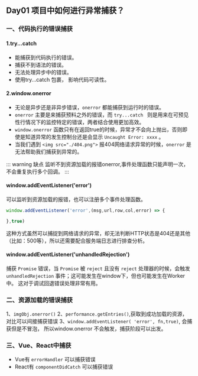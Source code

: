 ## Day01 项目中如何进行异常捕获？

### 一、代码执行的错误捕获

#### 1.try...catch
* 能捕获到代码执行的错误。
* 捕获不到语法的错误。
* 无法处理异步中的错误。
* 使用try...catch 包裹， 影响代码可读性。

#### 2.window.onerror

* 无论是异步还是非异步错误，`onerror` 都能捕获到运行时的错误。
* `onerror` 主要是来捕获预料之外的错误，而 `try...catch ` 则是用来在可预见性行情况下的监控特定的错误，两者结合使用更加高效。
* `window.onerror` 函数只有在返回true的时候，异常才不会向上抛出，否则即使是知道异常的发生控制台还是会显示 `Uncaught Error: xxxx` 。
* 当我们遇到 `<img src="./404.png">` 报404网络请求异常的时候，`onerror` 是无法帮助我们捕获到异常的。

::: warning 缺点
  监听不到资源加载的报错onerror,事件处理函数只能声明一次，不会重复执行多个回调。
:::

#### window.addEventListener('error')

可以监听到资源加载的报错，也可以注册多个事件处理函数。
``` js
window.addEventListener('error',(msg,url,row,col,error) => {

},true)
```
这种方式虽然可以捕捉到网络请求的异常，却无法判断HTTP状态是404还是其他（比如：500等），所以还需要配合服务端日志进行排查分析。



#### window.addEventListener('unhandledRejection')

捕获 `Promise` 错误，当 `Promise` 被 `reject` 且没有 `reject` 处理器的时候，会触发 `unhandledRejection` 事件；这可能发生在window下，但也可能发生在Worker中。 这对于调试回退错误处理非常有用。


### 二、资源加载的错误捕获

1、`imgObj.onerror()`
2、`performance.getEntries()`,获取到成功加载的资源，对比可以间接捕获错误
3、`window.addEventListener( 'error', fn,true)`, 会捕获但是不冒泡， 所以window.onerror 不会触发，捕获阶段可以出发。


### 三、Vue、React中捕获

* Vue有 `errorHandler` 可以捕获错误
* React有 `componentDidCatch` 可以捕获错误



